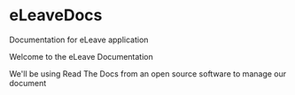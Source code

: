 # eLeaveDocs
Documentation for eLeave application

Welcome to the eLeave Documentation

We'll be using Read The Docs from an open source software to manage our document

